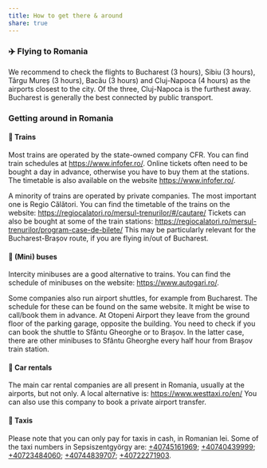 ```yaml
---
title: How to get there & around
share: true
---
```


### ✈️ Flying to Romania

We recommend to check the flights to Bucharest (3 hours), Sibiu (3 hours), Târgu Mureș (3 hours), Bacău (3 hours) and Cluj-Napoca (4 hours) as the airports closest to the city. Of the three, Cluj-Napoca is the furthest away. Bucharest is generally the best connected by public transport.

### Getting around in Romania

#### 🚆 Trains

Most trains are operated by the state-owned company CFR. You can find train schedules at https://www.infofer.ro/. Online tickets often need to be bought a day in advance, otherwise you have to buy them at the stations. The timetable is also available on the website https://www.infofer.ro/. 

A minority of trains are operated by private companies. The most important one is Regio Călători. You can find the timetable of the trains on the website: https://regiocalatori.ro/mersul-trenurilor/#/cautare/ Tickets can also be bought at some of the train stations: https://regiocalatori.ro/mersul-trenurilor/program-case-de-bilete/ This may be particularly relevant for the Bucharest-Brașov route, if you are flying in/out of Bucharest. 

#### 🚌 (Mini) buses 

Intercity minibuses are a good alternative to trains. You can find the schedule of minibuses on the website: https://www.autogari.ro/. 

Some companies also run airport shuttles, for example from Bucharest. The schedule for these can be found on the same website. It might be wise to call/book them in advance. At Otopeni Airport they leave from the ground floor of the parking garage, opposite the building. You need to check if you can book the shuttle to Sfântu Gheorghe or to Brașov. In the latter case, there are other minibuses to Sfântu Gheorghe every half hour from Brașov train station. 

#### 🚗 Car rentals 

The main car rental companies are all present in Romania, usually at the airports, but not only. A local alternative is: https://www.westtaxi.ro/en/ You can also use this company to book a private airport transfer.

#### 🚕 Taxis

Please note that you can only pay for taxis in cash, in Romanian lei. Some of the taxi numbers in Sepsiszentgyörgy are: [+40745161969](call:+40745161969); [+40740439999](call:+40740439999); [+40723484060](call:+40723484060); [+40744839707](call:+40744839707); [+40722271903](call:+40722271903).

